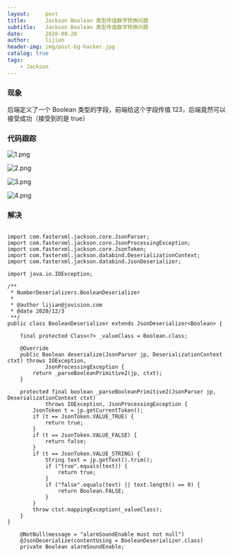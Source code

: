 ```yaml
---
layout:     post
title:      Jackson Boolean 类型传值数字转换问题
subtitle:   Jackson Boolean 类型传值数字转换问题
date:       2020-08-20
author:     lijian
header-img: img/post-bg-hacker.jpg
catalog: true
tags:
    - Jackson
---
```



### 现象
后端定义了一个 Boolean 类型的字段，前端给这个字段传值 123，后端竟然可以接受成功（接受到的是 true）

### 代码跟踪

![1.png](https://i.loli.net/2020/12/03/sipk4zvhUuPGfnr.png)

![2.png](https://i.loli.net/2020/12/03/ucqVoiWBfZlJenk.png)

![3.png](https://i.loli.net/2020/12/03/G8pT3qjQODUFrt4.png)

![4.png](https://i.loli.net/2020/12/03/rVywPGAUcD1EJlz.png)

### 解决

```

import com.fasterxml.jackson.core.JsonParser;
import com.fasterxml.jackson.core.JsonProcessingException;
import com.fasterxml.jackson.core.JsonToken;
import com.fasterxml.jackson.databind.DeserializationContext;
import com.fasterxml.jackson.databind.JsonDeserializer;

import java.io.IOException;

/**
 * NumberDeserializers.BooleanDeserializer
 *
 * @author lijian@jovision.com
 * @date 2020/12/3
 **/
public class BooleanDeserializer extends JsonDeserializer<Boolean> {

    final protected Class<?> _valueClass = Boolean.class;

    @Override
    public Boolean deserialize(JsonParser jp, DeserializationContext ctxt) throws IOException,
            JsonProcessingException {
        return _parseBooleanPrimitive2(jp, ctxt);
    }

    protected final boolean _parseBooleanPrimitive2(JsonParser jp, DeserializationContext ctxt)
            throws IOException, JsonProcessingException {
        JsonToken t = jp.getCurrentToken();
        if (t == JsonToken.VALUE_TRUE) {
            return true;
        }
        if (t == JsonToken.VALUE_FALSE) {
            return false;
        }
        if (t == JsonToken.VALUE_STRING) {
            String text = jp.getText().trim();
            if ("true".equals(text)) {
                return true;
            }
            if ("false".equals(text) || text.length() == 0) {
                return Boolean.FALSE;
            }
        }
        throw ctxt.mappingException(_valueClass);
    }
}
```

```
    @NotNull(message = "alarmSoundEnable must not null")
    @JsonDeserialize(contentUsing = BooleanDeserializer.class)
    private Boolean alarmSoundEnable;
```